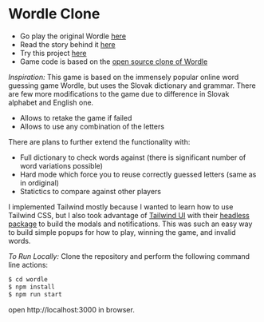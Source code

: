 # Wordle Clone

- Go play the original Wordle [here](https://www.powerlanguage.co.uk/wordle/)
- Read the story behind it [here](https://www.nytimes.com/2022/01/03/technology/wordle-word-game-creator.html)
- Try this project [here](https://wordle.sk)
- Game code is based on the [open source clone of Wordle](https://github.com/hannahcode/wordle)

_Inspiration:_
This game is based on the immensely popular online word guessing game Wordle, but uses the Slovak dictionary and grammar. There are few more modifications to the game due to difference in Slovak alphabet and English one.

- Allows to retake the game if failed
- Allows to use any combination of the letters

There are plans to further extend the functionality with:

- Full dictionary to check words against (there is significant number of word variations possible)
- Hard mode which force you to reuse correctly guessed letters (same as in ordiginal)
- Statictics to compare against other players

I implemented Tailwind mostly because I wanted to learn how to use Tailwind CSS, but I also took advantage of [Tailwind UI](https://tailwindui.com/) with their [headless package](https://headlessui.dev/) to build the modals and notifications. This was such an easy way to build simple popups for how to play, winning the game, and invalid words.

_To Run Locally:_
Clone the repository and perform the following command line actions:

```bash
$ cd wordle
$ npm install
$ npm run start
```

open http://localhost:3000 in browser.

